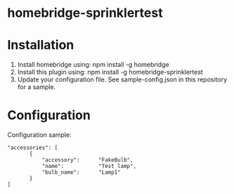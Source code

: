 # homebridge-sprinklertest



# Installation

1. Install homebridge using: npm install -g homebridge
2. Install this plugin using: npm install -g homebridge-sprinklertest
3. Update your configuration file. See sample-config.json in this repository for a sample. 

# Configuration

Configuration sample:

 ```
"accessories": [
        {
            "accessory":      "FakeBulb",
            "name":           "Test lamp",
            "bulb_name":      "Lamp1"
        }
]

```
